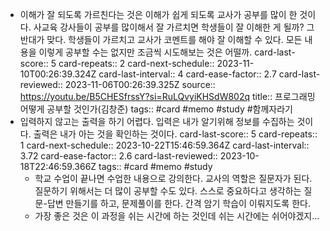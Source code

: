 - 이해가 잘 되도록 가르친다는 것은 이해가 쉽게 되도록 교사가 공부를 많이 한 것이다. 사교육 강사들이 공부를 많이해서 잘 가르치면 학생들이 잘 이해한 게 될까? 그 반대가 맞다. 학생들이 가르치고 교사가 코멘트를 해야 잘 이해할 수 있다. 모든 내용을 이렇게 공부할 수는 없지만 조금씩 시도해보는 것은 어떨까.
  card-last-score:: 5
  card-repeats:: 2
  card-next-schedule:: 2023-11-10T00:26:39.324Z
  card-last-interval:: 4
  card-ease-factor:: 2.7
  card-last-reviewed:: 2023-11-06T00:26:39.325Z
  source:: https://youtu.be/B5CHESfrssY?si=RuLQvyiKHSdW802q
  title:: 프로그래밍 어떻게 공부할 것인가(김창준)
  tags:: #card #memo #study #함께자라기
- 입력하지 않고는 출력을 하기 어렵다. 입력은 내가 알기위해 정보를 수집하는 것이다. 출력은 내가 아는 것을 확인하는 것이다.
  card-last-score:: 5
  card-repeats:: 1
  card-next-schedule:: 2023-10-22T15:46:59.364Z
  card-last-interval:: 3.72
  card-ease-factor:: 2.6
  card-last-reviewed:: 2023-10-18T22:46:59.366Z
  tags:: #card #memo #study
  * 학교 수업이 끝나면 수업한 내용으로 강의한다. 교사의 역할은 질문자가 된다. 질문하기 위해서는 더 많이 공부할 수도 있다. 스스로 중요하다고 생각하는 질문-답변 만들기를 하고, 문제풀이를 한다. 간격 암기 학습이 이뤄지도록 한다. 
  * 가장 좋은 것은 이 과정을 쉬는 시간에 하는 것인데 쉬는 시간에는 쉬어야겠지...